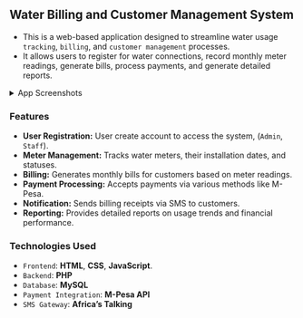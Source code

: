 ## Water Billing and Customer Management System

- This is a web-based application designed to streamline water usage `tracking`, `billing`, and `customer management` processes.
- It allows users to register for water connections, record monthly meter readings, generate bills, process payments, and generate detailed reports.

<details>
<summary>App Screenshots</summary>

<h3>Desktop View</h3>
<div style="margin: 10px 0;">
    <!-- <h5>Account Login Page</h5> -->
    <img src="img/login.png" alt="Login form" width="250px" style="float: left; margin-right: 10px; margin-bottom: 8px;">
    <img src="img/dashboard.png" alt="Dashboard" width="250px" style="float: right;">
</div>

<div style="clear: both; margin: 10px 0;"></div>

<div style="margin: 10px 0;">
    <img src="img/cl-add.png" alt="Register" width="250px" style="float: left; margin-right: 10px;">
    <img src="img/cl-listing.png" alt="Dashboard" width="250px" style="float: right;">
</div>

<div style="clear: both;"></div>
</details>

### Features

- **User Registration:** User create account to access the system, (``Admin``, ``Staff``).
- **Meter Management:** Tracks water meters, their installation dates, and statuses.
- **Billing:** Generates monthly bills for customers based on meter readings.
- **Payment Processing:** Accepts payments via various methods like M-Pesa.
- **Notification:** Sends billing receipts via SMS to customers.
- **Reporting:** Provides detailed reports on usage trends and financial performance.

### Technologies Used

- `Frontend`: **HTML**, **CSS**, **JavaScript**.
- `Backend`: **PHP**
- `Database`: **MySQL**
- `Payment Integration`: **M-Pesa API**
- `SMS Gateway`: **Africa’s Talking**
